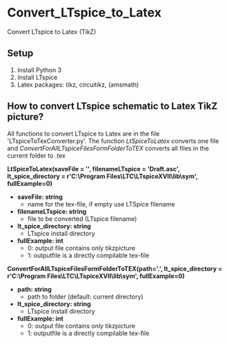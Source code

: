 # Convert_LTspice_to_Latex
Convert LTspice to Latex (TikZ)

## Setup
1. Install Python 3
2. Install LTspice
3. Latex packages: tikz, circuitikz, (amsmath)
 
## How to convert LTspice schematic to Latex TikZ picture?
All functions to convert LTspice to Latex are in the file 'LTspiceToTexConverter.py'.
The function *LtSpiceToLatex* converts one file and *ConvertForAllLTspiceFilesFormFolderToTEX* converts all files in the current folder to .tex

**LtSpiceToLatex(saveFile = '', filenameLTspice = 'Draft.asc', lt_spice_directory = r'C:\Program Files\LTC\LTspiceXVII\lib\sym', fullExample=0)**
* **saveFile: string**
	* name for the tex-file, if empty use LTSpice filename
* **filenameLTspice: string**
	* file to be converted (LTspice filename)
* **lt_spice_directory: string**
	* LTspice install directory
* **fullExample: int**
	* 0: output file contains only tikzpicture
	* 1: outputfile is a directly compilable tex-file
	
**ConvertForAllLTspiceFilesFormFolderToTEX(path='.', lt_spice_directory = r'C:\Program Files\LTC\LTspiceXVII\lib\sym', fullExample=0)**
* **path: string**
	* path to folder (default: current directory)
* **lt_spice_directory: string**
	* LTspice install directory
* **fullExample: int**
	* 0: output file contains only tikzpicture
	* 1: outputfile is a directly compilable tex-file

